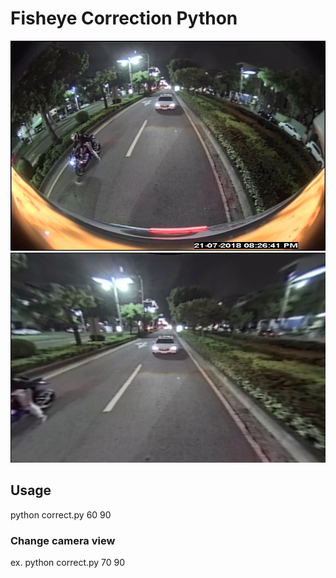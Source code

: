 # Fisheye Correction Python

![alt tag](src.jpg)
![alt tag](demo.jpg)

## Usage 

python correct.py 60 90

### Change camera view 

ex. python correct.py 70 90 